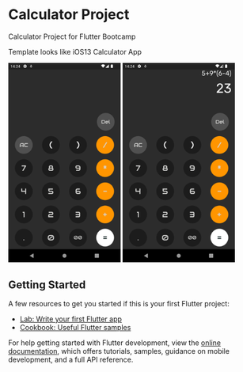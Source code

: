 # Calculator Project

Calculator Project for Flutter Bootcamp

Template looks like iOS13 Calculator App

<img src="https://github.com/wazzapsenk/CalculatorApp-on-Flutter/blob/master/Screenshot_1661955850.png" width="45%"></img> <img src="https://github.com/wazzapsenk/CalculatorApp-on-Flutter/blob/master/Screenshot_1661955881.png" width="45%"></img>

## Getting Started


A few resources to get you started if this is your first Flutter project:

- [Lab: Write your first Flutter app](https://docs.flutter.dev/get-started/codelab)
- [Cookbook: Useful Flutter samples](https://docs.flutter.dev/cookbook)

For help getting started with Flutter development, view the
[online documentation](https://docs.flutter.dev/), which offers tutorials,
samples, guidance on mobile development, and a full API reference.

